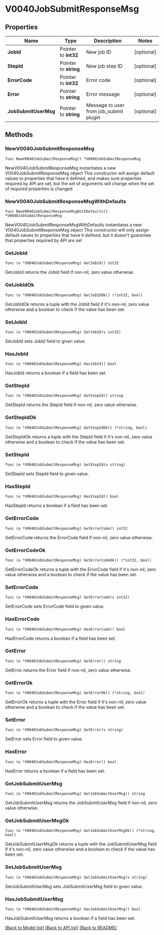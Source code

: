 # V0040JobSubmitResponseMsg

## Properties

Name | Type | Description | Notes
------------ | ------------- | ------------- | -------------
**JobId** | Pointer to **int32** | New job ID | [optional] 
**StepId** | Pointer to **string** | New job step ID | [optional] 
**ErrorCode** | Pointer to **int32** | Error code | [optional] 
**Error** | Pointer to **string** | Error message | [optional] 
**JobSubmitUserMsg** | Pointer to **string** | Message to user from job_submit plugin | [optional] 

## Methods

### NewV0040JobSubmitResponseMsg

`func NewV0040JobSubmitResponseMsg() *V0040JobSubmitResponseMsg`

NewV0040JobSubmitResponseMsg instantiates a new V0040JobSubmitResponseMsg object
This constructor will assign default values to properties that have it defined,
and makes sure properties required by API are set, but the set of arguments
will change when the set of required properties is changed

### NewV0040JobSubmitResponseMsgWithDefaults

`func NewV0040JobSubmitResponseMsgWithDefaults() *V0040JobSubmitResponseMsg`

NewV0040JobSubmitResponseMsgWithDefaults instantiates a new V0040JobSubmitResponseMsg object
This constructor will only assign default values to properties that have it defined,
but it doesn't guarantee that properties required by API are set

### GetJobId

`func (o *V0040JobSubmitResponseMsg) GetJobId() int32`

GetJobId returns the JobId field if non-nil, zero value otherwise.

### GetJobIdOk

`func (o *V0040JobSubmitResponseMsg) GetJobIdOk() (*int32, bool)`

GetJobIdOk returns a tuple with the JobId field if it's non-nil, zero value otherwise
and a boolean to check if the value has been set.

### SetJobId

`func (o *V0040JobSubmitResponseMsg) SetJobId(v int32)`

SetJobId sets JobId field to given value.

### HasJobId

`func (o *V0040JobSubmitResponseMsg) HasJobId() bool`

HasJobId returns a boolean if a field has been set.

### GetStepId

`func (o *V0040JobSubmitResponseMsg) GetStepId() string`

GetStepId returns the StepId field if non-nil, zero value otherwise.

### GetStepIdOk

`func (o *V0040JobSubmitResponseMsg) GetStepIdOk() (*string, bool)`

GetStepIdOk returns a tuple with the StepId field if it's non-nil, zero value otherwise
and a boolean to check if the value has been set.

### SetStepId

`func (o *V0040JobSubmitResponseMsg) SetStepId(v string)`

SetStepId sets StepId field to given value.

### HasStepId

`func (o *V0040JobSubmitResponseMsg) HasStepId() bool`

HasStepId returns a boolean if a field has been set.

### GetErrorCode

`func (o *V0040JobSubmitResponseMsg) GetErrorCode() int32`

GetErrorCode returns the ErrorCode field if non-nil, zero value otherwise.

### GetErrorCodeOk

`func (o *V0040JobSubmitResponseMsg) GetErrorCodeOk() (*int32, bool)`

GetErrorCodeOk returns a tuple with the ErrorCode field if it's non-nil, zero value otherwise
and a boolean to check if the value has been set.

### SetErrorCode

`func (o *V0040JobSubmitResponseMsg) SetErrorCode(v int32)`

SetErrorCode sets ErrorCode field to given value.

### HasErrorCode

`func (o *V0040JobSubmitResponseMsg) HasErrorCode() bool`

HasErrorCode returns a boolean if a field has been set.

### GetError

`func (o *V0040JobSubmitResponseMsg) GetError() string`

GetError returns the Error field if non-nil, zero value otherwise.

### GetErrorOk

`func (o *V0040JobSubmitResponseMsg) GetErrorOk() (*string, bool)`

GetErrorOk returns a tuple with the Error field if it's non-nil, zero value otherwise
and a boolean to check if the value has been set.

### SetError

`func (o *V0040JobSubmitResponseMsg) SetError(v string)`

SetError sets Error field to given value.

### HasError

`func (o *V0040JobSubmitResponseMsg) HasError() bool`

HasError returns a boolean if a field has been set.

### GetJobSubmitUserMsg

`func (o *V0040JobSubmitResponseMsg) GetJobSubmitUserMsg() string`

GetJobSubmitUserMsg returns the JobSubmitUserMsg field if non-nil, zero value otherwise.

### GetJobSubmitUserMsgOk

`func (o *V0040JobSubmitResponseMsg) GetJobSubmitUserMsgOk() (*string, bool)`

GetJobSubmitUserMsgOk returns a tuple with the JobSubmitUserMsg field if it's non-nil, zero value otherwise
and a boolean to check if the value has been set.

### SetJobSubmitUserMsg

`func (o *V0040JobSubmitResponseMsg) SetJobSubmitUserMsg(v string)`

SetJobSubmitUserMsg sets JobSubmitUserMsg field to given value.

### HasJobSubmitUserMsg

`func (o *V0040JobSubmitResponseMsg) HasJobSubmitUserMsg() bool`

HasJobSubmitUserMsg returns a boolean if a field has been set.


[[Back to Model list]](../README.md#documentation-for-models) [[Back to API list]](../README.md#documentation-for-api-endpoints) [[Back to README]](../README.md)



